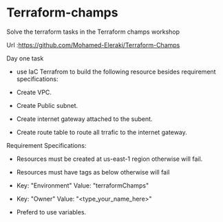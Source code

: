 # Terraform-champs
Solve the terraform tasks in the Terraform champs workshop

Url :https://github.com/Mohamed-Eleraki/Terraform-Champs

Day one task


- use IaC Terrafrom to build the following resource besides requirement specifications:

- Create VPC.

- Create Public subnet.

- Create internet gateway attached to the subent.

- Create route table to route all trrafic to the internet gateway.

Requirement Specifications:
- Resources must be created at us-east-1 region otherwise will fail.

- Resources must have tags as below otherwise will fail
- Key: "Environment" Value: "terraformChamps"
- Key: "Owner" Value: "<type_your_name_here>"

- Preferd to use variables.
